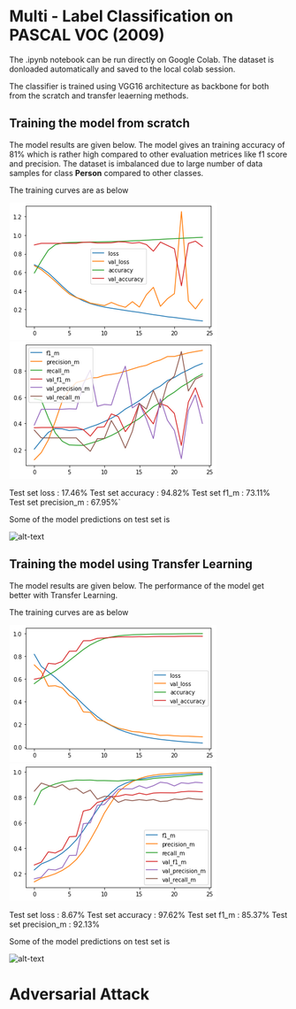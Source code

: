 # Multi - Label Classification on PASCAL VOC (2009)

The .ipynb notebook can be run directly on Google Colab. The dataset is donloaded automatically and saved to the local colab session. 

The classifier is trained using VGG16 architecture as backbone for both from the scratch and transfer leaerning methods.

## Training the model from scratch
The model results are given below. The model gives an training accuracy of 81% which is rather high compared to other evaluation metrices like f1 score and precision. The dataset is imbalanced due to large number of data samples for class **Person** compared to other classes.

The training curves are as below

![alt-text-1](../output_Images/class_sc.png "Training curve 1") ![alt-text-2](../output_Images/class_sc1.png "Training curve 2")

Test set loss          : 17.46%
Test set accuracy      : 94.82%
Test set f1_m          : 73.11%
Test set precision_m   : 67.95%`

Some of the model predictions on test set is

![alt-text](../output_Images/class_sc_out.png "Model Output")

## Training the model using Transfer Learning
The model results are given below. The performance of the model get better with Transfer Learning.

The training curves are as below

![alt-text-1](../output_Images/class_tl.png "Training curve 1") ![alt-text-2](../output_Images/class_tl1.png "Training curve 2")

Test set loss          : 8.67%
Test set accuracy      : 97.62%
Test set f1_m          : 85.37%
Test set precision_m   : 92.13%

Some of the model predictions on test set is

![alt-text](../output_Images/class_tl_out.png "Model Output")

# Adversarial Attack


